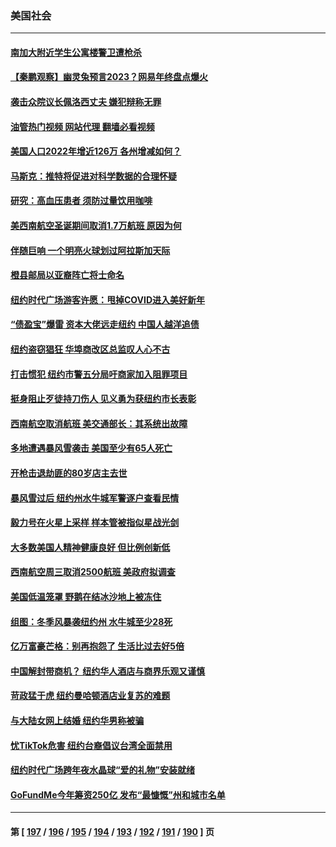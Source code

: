 ### 美国社会
---
#### [南加大附近学生公寓楼警卫遭枪杀](../../pages/ncid1078160/n13894815.md?12301245) 
#### [【秦鹏观察】幽灵兔预言2023？网易年终盘点爆火](../../pages/ncid1078160/n13894708.md?12301245) 
#### [袭击众院议长佩洛西丈夫 嫌犯辩称无罪](../../pages/ncid1078160/n13894738.md?12301245) 
#### [油管热门视频 网站代理 翻墙必看视频](http://138.2.39.72:81/youtube.html?epic-marker?12301245)
#### [美国人口2022年增近126万 各州增减如何？](../../pages/ncid1078160/n13894713.md?12301245) 
#### [马斯克：推特将促进对科学数据的合理怀疑](../../pages/ncid1078160/n13894576.md?12301245) 
#### [研究：高血压患者 须防过量饮用咖啡](../../pages/ncid1078160/n13894652.md?12301245) 
#### [美西南航空圣诞期间取消1.7万航班 原因为何](../../pages/ncid1078160/n13894526.md?12301245) 
#### [伴随巨响 一个明亮火球划过阿拉斯加天际](../../pages/ncid1078160/n13894130.md?12301245) 
#### [橙县邮局以亚裔阵亡将士命名](../../pages/ncid1078160/n13894119.md?12301245) 
#### [纽约时代广场游客许愿：甩掉COVID进入美好新年](../../pages/ncid1078160/n13894042.md?12301245) 
#### [“债盈宝”爆雷 资本大佬远走纽约 中国人越洋追债](../../pages/ncid1078160/n13894098.md?12301245) 
#### [纽约盗窃猖狂 华埠商改区总监叹人心不古](../../pages/ncid1078160/n13894100.md?12301245) 
#### [打击惯犯 纽约市警五分局吁商家加入阻罪项目](../../pages/ncid1078160/n13894094.md?12301245) 
#### [挺身阻止歹徒持刀伤人 见义勇为获纽约市长表彰](../../pages/ncid1078160/n13894096.md?12301245) 
#### [西南航空取消航班 美交通部长：其系统出故障](../../pages/ncid1078160/n13894016.md?12301245) 
#### [多地遭遇暴风雪袭击 美国至少有65人死亡](../../pages/ncid1078160/n13893906.md?12301245) 
#### [开枪击退劫匪的80岁店主去世](../../pages/ncid1078160/n13893935.md?12301245) 
#### [暴风雪过后 纽约州水牛城军警逐户查看民情](../../pages/ncid1078160/n13893855.md?12301245) 
#### [毅力号在火星上采样 样本管被指似星战光剑](../../pages/ncid1078160/n13893743.md?12301245) 
#### [大多数美国人精神健康良好 但比例创新低](../../pages/ncid1078160/n13893904.md?12301245) 
#### [西南航空周三取消2500航班 美政府拟调查](../../pages/ncid1078160/n13893751.md?12301245) 
#### [美国低温笼罩 野鹅在结冰沙地上被冻住](../../pages/ncid1078160/n13893497.md?12301245) 
#### [组图：冬季风暴袭纽约州 水牛城至少28死](../../pages/ncid1078160/n13893378.md?12301245) 
#### [亿万富豪芒格：别再抱怨了 生活比过去好5倍](../../pages/ncid1078160/n13893431.md?12301245) 
#### [中国解封带商机？ 纽约华人酒店与商界乐观又谨慎](../../pages/ncid1078160/n13893301.md?12301245) 
#### [苛政猛于虎 纽约曼哈顿酒店业复苏的难题](../../pages/ncid1078160/n13893296.md?12301245) 
#### [与大陆女网上结婚 纽约华男称被骗](../../pages/ncid1078160/n13893294.md?12301245) 
#### [忧TikTok危害 纽约台裔倡议台湾全面禁用](../../pages/ncid1078160/n13893272.md?12301245) 
#### [纽约时代广场跨年夜水晶球“爱的礼物”安装就绪](../../pages/ncid1078160/n13893305.md?12301245) 
#### [GoFundMe今年筹资250亿 发布“最慷慨”州和城市名单](../../pages/ncid1078160/n13893303.md?12301245) 

---
#### 第 [ [197](./197.md?12301245) / [196](./196.md?12301245) / [195](./195.md?12301245) / [194](./194.md?12301245) / [193](./193.md?12301245) / [192](./192.md?12301245) / [191](./191.md?12301245) / [190](./190.md?12301245) ] 页
